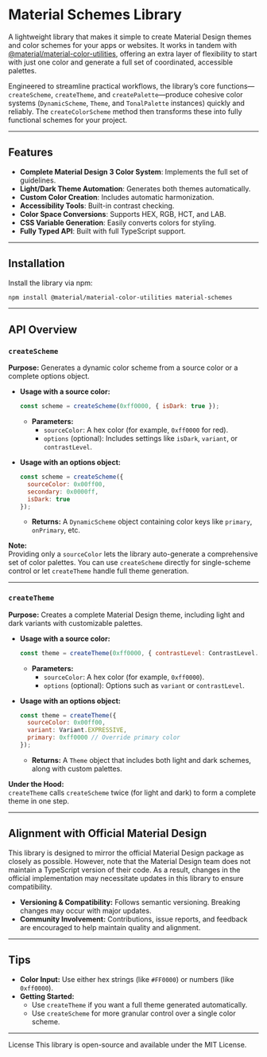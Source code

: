 # Material Schemes Library

A lightweight library that makes it simple to create Material Design themes and color schemes for your apps or websites.
It works in tandem
with [@material/material-color-utilities](https://www.npmjs.com/package/@material/material-color-utilities), offering an
extra layer of flexibility to start with just one color and generate a full set of coordinated, accessible palettes.

Engineered to streamline practical workflows, the library’s core functions—`createScheme`, `createTheme`, and
`createPalette`—produce cohesive color systems (`DynamicScheme`, `Theme`, and `TonalPalette` instances) quickly and
reliably. The `createColorScheme` method then transforms these into fully functional schemes for your project.

---

## Features

- **Complete Material Design 3 Color System**: Implements the full set of guidelines.
- **Light/Dark Theme Automation**: Generates both themes automatically.
- **Custom Color Creation**: Includes automatic harmonization.
- **Accessibility Tools**: Built-in contrast checking.
- **Color Space Conversions**: Supports HEX, RGB, HCT, and LAB.
- **CSS Variable Generation**: Easily converts colors for styling.
- **Fully Typed API**: Built with full TypeScript support.

---

## Installation

Install the library via npm:

```bash
npm install @material/material-color-utilities material-schemes
```

---

## API Overview

### `createScheme`

**Purpose:** Generates a dynamic color scheme from a source color or a complete options object.

- **Usage with a source color:**

  ```javascript
  const scheme = createScheme(0xff0000, { isDark: true });
  ```

    - **Parameters:**
        - `sourceColor`: A hex color (for example, `0xff0000` for red).
        - `options` (optional): Includes settings like `isDark`, `variant`, or `contrastLevel`.

- **Usage with an options object:**

  ```javascript
  const scheme = createScheme({
    sourceColor: 0x00ff00,
    secondary: 0x0000ff,
    isDark: true
  });
  ```

    - **Returns:** A `DynamicScheme` object containing color keys like `primary`, `onPrimary`, etc.

**Note:**  
Providing only a `sourceColor` lets the library auto-generate a comprehensive set of color palettes. You can use
`createScheme` directly for single-scheme control or let `createTheme` handle full theme generation.

---

### `createTheme`

**Purpose:** Creates a complete Material Design theme, including light and dark variants with customizable palettes.

- **Usage with a source color:**

  ```javascript
  const theme = createTheme(0xff0000, { contrastLevel: ContrastLevel.HIGH });
  ```

    - **Parameters:**
        - `sourceColor`: A hex color (for example, `0xff0000`).
        - `options` (optional): Options such as `variant` or `contrastLevel`.

- **Usage with an options object:**

  ```javascript
  const theme = createTheme({
    sourceColor: 0x00ff00,
    variant: Variant.EXPRESSIVE,
    primary: 0xff0000 // Override primary color
  });
  ```

    - **Returns:** A `Theme` object that includes both light and dark schemes, along with custom palettes.

**Under the Hood:**  
`createTheme` calls `createScheme` twice (for light and dark) to form a complete theme in one step.

---

## Alignment with Official Material Design

This library is designed to mirror the official Material Design package as closely as possible. However, note that the
Material Design team does not maintain a TypeScript version of their code. As a result, changes in the official
implementation may necessitate updates in this library to ensure compatibility.

- **Versioning & Compatibility:** Follows semantic versioning. Breaking changes may occur with major updates.
- **Community Involvement:** Contributions, issue reports, and feedback are encouraged to help maintain quality and
  alignment.

---

## Tips

- **Color Input:** Use either hex strings (like `#FF0000`) or numbers (like `0xff0000`).
- **Getting Started:**
    - Use `createTheme` if you want a full theme generated automatically.
    - Use `createScheme` for more granular control over a single color scheme.

---

License
This library is open-source and available under the MIT License.